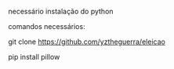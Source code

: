 necessário instalação do python

comandos necessários:

git clone https://github.com/yztheguerra/eleicao

pip install pillow

